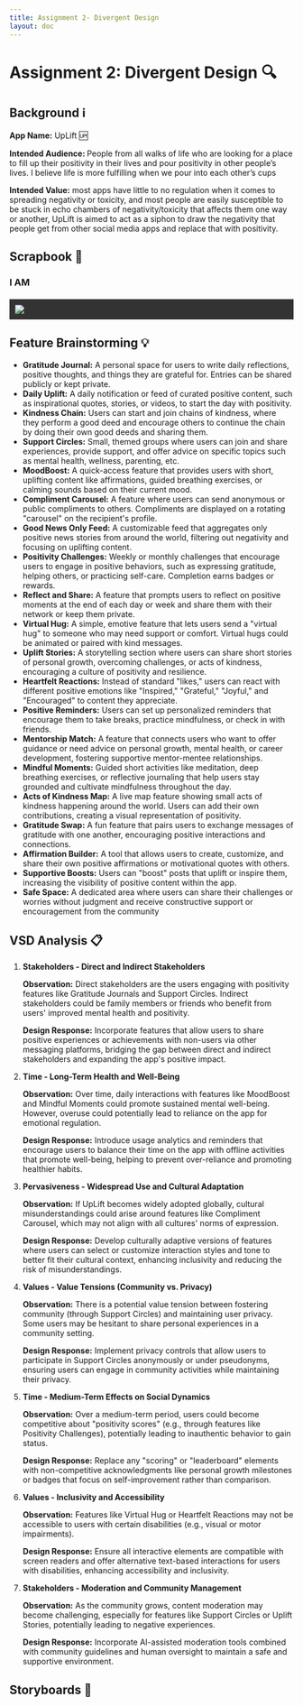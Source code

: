 ```yaml
---
title: Assignment 2- Divergent Design
layout: doc
---
```


# Assignment 2: Divergent Design :mag:

## Background :information_source:

<b>App Name:</b> UpLift :up:
<br>

<b>Intended Audience: </b> People from all walks of life who are looking for a place to fill up their positivity in their lives and pour positivity in other people’s lives. I believe life is more fulfilling when we pour into each other’s cups
<br>

<b>Intended Value:</b> most apps have little to no regulation when it comes to spreading negativity or toxicity, and most people are easily susceptible to be stuck in echo chambers of negativity/toxicity that affects them one way or another, UpLift is aimed to act as a siphon to draw the negativity that people get from other social media apps and replace that with positivity.

## Scrapbook :notebook_with_decorative_cover:

<style>
div.scroll-container {
  background-color: #333;
  overflow: auto;
  white-space: nowrap;
  padding:5px;
  margin-top:20px;
}
div.scroll-container img {
  padding: 5px;
  display:inline-block;
}
</style>

### I AM

<div class="scroll-container">
    <img src="C:\6170\portfolio-nisha\assets\images\IAM01.png">
    <!-- <img src="C:/6170/portfolio-nisha/assets/images/IAM02.png">
    <img src="C:/6170/portfolio-nisha/assets/images/IAM03.png">
    <img src="C:/6170/portfolio-nisha/assets/images/IAM04.png">
    <img src="C:/6170/portfolio-nisha/assets/images/IAM05.png">   -->
</div>
<!-- 
### Instagram

<div class="scroll-container">
    <img src="C:/6170/portfolio-nisha/assets/images/IG01.png">
    <img src="C:/6170/portfolio-nisha/assets/images/IG02.png">
</div>

### Tiktok

<div class="scroll-container">
    <img src="https://drive.google.com/file/d/1KoAVsDJsqGnjkCzb5Ampqa0EprHb7AlA/view?usp=sharing">
    <img src="https://drive.google.com/file/d/1LMECO13kXjRrxCsmmxh3SeMBCinmjX40/view?usp=sharing">
</div>

### Sidechat

<div class="scroll-container">
    <img src="C:/6170/portfolio-nisha/assets/images/Sidechat01.png">
</div>

### Reddit

<div class="scroll-container">
    <img src="C:/6170/portfolio-nisha/assets/images/Reddit01.png">
</div>

### Journal

<div class="scroll-container">
    <img src="C:/6170/portfolio-nisha/assets/images/Journal01.png">
</div>

### Fizz

<div class="scroll-container">
    <img src="C:/6170/portfolio-nisha/assets/images/Fizz01.png">
</div> -->

## Feature Brainstorming :bulb:

- **Gratitude Journal:** A personal space for users to write daily reflections, positive thoughts, and things they are grateful for. Entries can be shared publicly or kept private.
- **Daily Uplift:** A daily notification or feed of curated positive content, such as inspirational quotes, stories, or videos, to start the day with positivity.
- **Kindness Chain:** Users can start and join chains of kindness, where they perform a good deed and encourage others to continue the chain by doing their own good deeds and sharing them.
- **Support Circles:** Small, themed groups where users can join and share experiences, provide support, and offer advice on specific topics such as mental health, wellness, parenting, etc.
- **MoodBoost:** A quick-access feature that provides users with short, uplifting content like affirmations, guided breathing exercises, or calming sounds based on their current mood.
- **Compliment Carousel:** A feature where users can send anonymous or public compliments to others. Compliments are displayed on a rotating "carousel" on the recipient's profile.
- **Good News Only Feed:** A customizable feed that aggregates only positive news stories from around the world, filtering out negativity and focusing on uplifting content.
- **Positivity Challenges:** Weekly or monthly challenges that encourage users to engage in positive behaviors, such as expressing gratitude, helping others, or practicing self-care. Completion earns badges or rewards.
- **Reflect and Share:** A feature that prompts users to reflect on positive moments at the end of each day or week and share them with their network or keep them private.
- **Virtual Hug:** A simple, emotive feature that lets users send a "virtual hug" to someone who may need support or comfort. Virtual hugs could be animated or paired with kind messages.
- **Uplift Stories:** A storytelling section where users can share short stories of personal growth, overcoming challenges, or acts of kindness, encouraging a culture of positivity and resilience.
- **Heartfelt Reactions:** Instead of standard "likes," users can react with different positive emotions like "Inspired," "Grateful," "Joyful," and "Encouraged" to content they appreciate.
- **Positive Reminders:** Users can set up personalized reminders that encourage them to take breaks, practice mindfulness, or check in with friends.
- **Mentorship Match:** A feature that connects users who want to offer guidance or need advice on personal growth, mental health, or career development, fostering supportive mentor-mentee relationships.
- **Mindful Moments:** Guided short activities like meditation, deep breathing exercises, or reflective journaling that help users stay grounded and cultivate mindfulness throughout the day.
- **Acts of Kindness Map:** A live map feature showing small acts of kindness happening around the world. Users can add their own contributions, creating a visual representation of positivity.
- **Gratitude Swap:** A fun feature that pairs users to exchange messages of gratitude with one another, encouraging positive interactions and connections.
- **Affirmation Builder:** A tool that allows users to create, customize, and share their own positive affirmations or motivational quotes with others.
- **Supportive Boosts:** Users can "boost" posts that uplift or inspire them, increasing the visibility of positive content within the app.
- **Safe Space:** A dedicated area where users can share their challenges or worries without judgment and receive constructive support or encouragement from the community

## VSD Analysis :clipboard:

1. **Stakeholders - Direct and Indirect Stakeholders**

   **Observation:** Direct stakeholders are the users engaging with positivity features like Gratitude Journals and Support Circles. Indirect stakeholders could be family members or friends who benefit from users' improved mental health and positivity.

   **Design Response:** Incorporate features that allow users to share positive experiences or achievements with non-users via other messaging platforms, bridging the gap between direct and indirect stakeholders and expanding the app's positive impact.

2. **Time - Long-Term Health and Well-Being**

   **Observation:** Over time, daily interactions with features like MoodBoost and Mindful Moments could promote sustained mental well-being. However, overuse could potentially lead to reliance on the app for emotional regulation.

   **Design Response:** Introduce usage analytics and reminders that encourage users to balance their time on the app with offline activities that promote well-being, helping to prevent over-reliance and promoting healthier habits.

3. **Pervasiveness - Widespread Use and Cultural Adaptation**

   **Observation:** If UpLift becomes widely adopted globally, cultural misunderstandings could arise around features like Compliment Carousel, which may not align with all cultures' norms of expression.

   **Design Response:** Develop culturally adaptive versions of features where users can select or customize interaction styles and tone to better fit their cultural context, enhancing inclusivity and reducing the risk of misunderstandings.

4. **Values - Value Tensions (Community vs. Privacy)**

   **Observation:** There is a potential value tension between fostering community (through Support Circles) and maintaining user privacy. Some users may be hesitant to share personal experiences in a community setting.

   **Design Response:** Implement privacy controls that allow users to participate in Support Circles anonymously or under pseudonyms, ensuring users can engage in community activities while maintaining their privacy.

5. **Time - Medium-Term Effects on Social Dynamics**

   **Observation:** Over a medium-term period, users could become competitive about "positivity scores" (e.g., through features like Positivity Challenges), potentially leading to inauthentic behavior to gain status.

   **Design Response:** Replace any "scoring" or "leaderboard" elements with non-competitive acknowledgments like personal growth milestones or badges that focus on self-improvement rather than comparison.

6. **Values - Inclusivity and Accessibility**

   **Observation:** Features like Virtual Hug or Heartfelt Reactions may not be accessible to users with certain disabilities (e.g., visual or motor impairments).

   **Design Response:** Ensure all interactive elements are compatible with screen readers and offer alternative text-based interactions for users with disabilities, enhancing accessibility and inclusivity.

7. **Stakeholders - Moderation and Community Management**

   **Observation:** As the community grows, content moderation may become challenging, especially for features like Support Circles or Uplift Stories, potentially leading to negative experiences.

   **Design Response:** Incorporate AI-assisted moderation tools combined with community guidelines and human oversight to maintain a safe and supportive environment.

## Storyboards :movie_camera:
<!-- 
### Storyboard 01

<div class="scroll-container">
    <img src="C:/6170/portfolio-nisha/assets/images/SB01A.png">
     <img src="C:/6170/portfolio-nisha/assets/images/SB01B.png">
</div>

### Storyboard 02

<div class="scroll-container">
    <img src="C:/6170/portfolio-nisha/assets/images/SB02A.png">
     <img src="C:/6170/portfolio-nisha/assets/images/SB02B.png">
</div> -->
